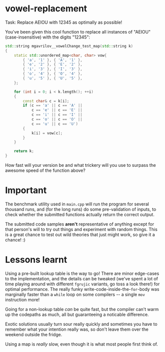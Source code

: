 # vowel-replacement

Task: Replace AEIOU with 12345 as optimally as possible!

You've been given this cool function to replace all instances of "AEIOU" (case-insensitive) with the digits "12345":

```cpp
std::string mgavrilov__vowelChange_test_map(std::string k)
{
    static std::unordered_map<char, char> vow{
        { 'a', '1' }, { 'A', '1' },
        { 'e', '2' }, { 'E', '2' },
        { 'i', '3' }, { 'I', '3' },
        { 'o', '4' }, { 'O', '4' },
        { 'u', '5' }, { 'U', '5' },
    };

    for (int i = 0; i < k.length(); ++i)
    {
        const char& c = k[i];
        if (c == 'a' || c == 'A' || 
            c == 'e' || c == 'E' || 
            c == 'i' || c == 'I' || 
            c == 'o' || c == 'O' || 
            c == 'u' || c == 'U')
        {
            k[i] = vow[c];
        }
    }

    return k;
}
```

How fast will your version be and what trickery will you use to surpass the awesome speed of the function above?

# Important

The benchmark utility used in `main.cpp` will run the program for several thousand runs, and (for the long runs) do some pre-validation of inputs, to check whether the submitted functions actually return the correct output.

The submitted code samples **aren't** representative of anything except for that person's will to try out things and experiment with random things. This is a great chance to test out wild theories that just might work, so give it a chance! :)

# Lessons learnt

Using a pre-built lookup table is the way to go! There are minor edge-cases to the implementation, and the details can be tweaked (we've spent a lot of time playing around with different `fgrujic` variants, go toss a look there!) for optimal performance. The really funky write-code-inside-the-`for`-body was marginally faster than a `while` loop on some compilers -- a single `mov` instruction more!

Going for a non-lookup table _can_ be quite fast, but the compiler can't warm up the codepaths as much, all but guaranteeing a noticable difference.

Exotic solutions usually turn sour really quickly and sometimes you have to remember what your intention really was, so don't leave them over the weekend outside the fridge.

Using a map is _really_ slow, even though it is what most people first think of.
